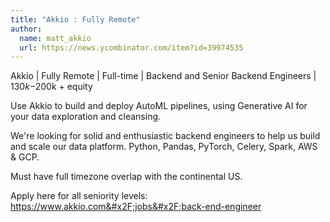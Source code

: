 ```yaml
---
title: "Akkio : Fully Remote"
author:
  name: matt_akkio
  url: https://news.ycombinator.com/item?id=39974535
---
```

Akkio | Fully Remote | Full-time | Backend and Senior Backend Engineers | $130k-$200k + equity

Use Akkio to build and deploy AutoML pipelines, using Generative AI for your data exploration and cleansing.

We&#x27;re looking for solid and enthusiastic backend engineers to help us build and scale our data platform. Python, Pandas, PyTorch, Celery, Spark, AWS &amp; GCP.

Must have full timezone overlap with the continental US.

Apply here for all seniority levels: <a href="https:&#x2F;&#x2F;www.akkio.com&#x2F;jobs&#x2F;back-end-engineer" rel="nofollow">https:&#x2F;&#x2F;www.akkio.com&#x2F;jobs&#x2F;back-end-engineer</a>
